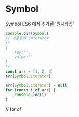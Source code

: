 # Symbol

Symbol ES6 에서 추가된 '원시타입'

```js
console.dir(Symbol)
// 내용중에 interator
/*
{
    key:'',
    value:''
}
*/
const arr = [1, 2, 3]
arr[Symbol.iterator]
```

```js
arr[Symbol.iterator] = null
for (const i of arr) {
    console.log(i)
}
```

// for of
